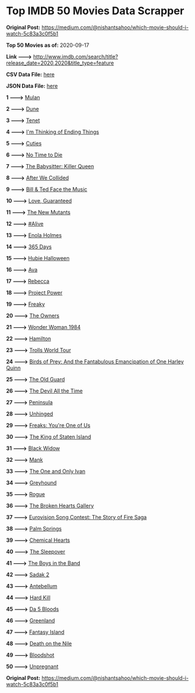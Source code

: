 # Top IMDB 50 Movies Data Scrapper

**Original Post:** https://medium.com/@nishantsahoo/which-movie-should-i-watch-5c83a3c0f5b1

**Top 50 Movies as of:** 2020-09-17

**Link --->** http://www.imdb.com/search/title?release_date=2020,2020&title_type=feature

**CSV Data File:** [here](/Data/data.csv)

**JSON Data File:** [here](/Data/data.json)

**1 --->** [Mulan](https://www.imdb.com/title/tt4566758/?ref_=adv_li_tt)

**2 --->** [Dune](https://www.imdb.com/title/tt1160419/?ref_=adv_li_tt)

**3 --->** [Tenet](https://www.imdb.com/title/tt6723592/?ref_=adv_li_tt)

**4 --->** [I'm Thinking of Ending Things](https://www.imdb.com/title/tt7939766/?ref_=adv_li_tt)

**5 --->** [Cuties](https://www.imdb.com/title/tt9196192/?ref_=adv_li_tt)

**6 --->** [No Time to Die](https://www.imdb.com/title/tt2382320/?ref_=adv_li_tt)

**7 --->** [The Babysitter: Killer Queen](https://www.imdb.com/title/tt11024272/?ref_=adv_li_tt)

**8 --->** [After We Collided](https://www.imdb.com/title/tt10362466/?ref_=adv_li_tt)

**9 --->** [Bill & Ted Face the Music](https://www.imdb.com/title/tt1086064/?ref_=adv_li_tt)

**10 --->** [Love, Guaranteed](https://www.imdb.com/title/tt11100856/?ref_=adv_li_tt)

**11 --->** [The New Mutants](https://www.imdb.com/title/tt4682266/?ref_=adv_li_tt)

**12 --->** [#Alive](https://www.imdb.com/title/tt10620868/?ref_=adv_li_tt)

**13 --->** [Enola Holmes](https://www.imdb.com/title/tt7846844/?ref_=adv_li_tt)

**14 --->** [365 Days](https://www.imdb.com/title/tt10886166/?ref_=adv_li_tt)

**15 --->** [Hubie Halloween](https://www.imdb.com/title/tt10682266/?ref_=adv_li_tt)

**16 --->** [Ava](https://www.imdb.com/title/tt8784956/?ref_=adv_li_tt)

**17 --->** [Rebecca](https://www.imdb.com/title/tt2235695/?ref_=adv_li_tt)

**18 --->** [Project Power](https://www.imdb.com/title/tt7550000/?ref_=adv_li_tt)

**19 --->** [Freaky](https://www.imdb.com/title/tt10919380/?ref_=adv_li_tt)

**20 --->** [The Owners](https://www.imdb.com/title/tt9806370/?ref_=adv_li_tt)

**21 --->** [Wonder Woman 1984](https://www.imdb.com/title/tt7126948/?ref_=adv_li_tt)

**22 --->** [Hamilton](https://www.imdb.com/title/tt8503618/?ref_=adv_li_tt)

**23 --->** [Trolls World Tour](https://www.imdb.com/title/tt6587640/?ref_=adv_li_tt)

**24 --->** [Birds of Prey: And the Fantabulous Emancipation of One Harley Quinn](https://www.imdb.com/title/tt7713068/?ref_=adv_li_tt)

**25 --->** [The Old Guard](https://www.imdb.com/title/tt7556122/?ref_=adv_li_tt)

**26 --->** [The Devil All the Time](https://www.imdb.com/title/tt7395114/?ref_=adv_li_tt)

**27 --->** [Peninsula](https://www.imdb.com/title/tt8850222/?ref_=adv_li_tt)

**28 --->** [Unhinged](https://www.imdb.com/title/tt10059518/?ref_=adv_li_tt)

**29 --->** [Freaks: You're One of Us](https://www.imdb.com/title/tt12875782/?ref_=adv_li_tt)

**30 --->** [The King of Staten Island](https://www.imdb.com/title/tt9686708/?ref_=adv_li_tt)

**31 --->** [Black Widow](https://www.imdb.com/title/tt3480822/?ref_=adv_li_tt)

**32 --->** [Mank](https://www.imdb.com/title/tt10618286/?ref_=adv_li_tt)

**33 --->** [The One and Only Ivan](https://www.imdb.com/title/tt3661394/?ref_=adv_li_tt)

**34 --->** [Greyhound](https://www.imdb.com/title/tt6048922/?ref_=adv_li_tt)

**35 --->** [Rogue](https://www.imdb.com/title/tt11576124/?ref_=adv_li_tt)

**36 --->** [The Broken Hearts Gallery](https://www.imdb.com/title/tt2140571/?ref_=adv_li_tt)

**37 --->** [Eurovision Song Contest: The Story of Fire Saga](https://www.imdb.com/title/tt8580274/?ref_=adv_li_tt)

**38 --->** [Palm Springs](https://www.imdb.com/title/tt9484998/?ref_=adv_li_tt)

**39 --->** [Chemical Hearts](https://www.imdb.com/title/tt5843876/?ref_=adv_li_tt)

**40 --->** [The Sleepover](https://www.imdb.com/title/tt10888708/?ref_=adv_li_tt)

**41 --->** [The Boys in the Band](https://www.imdb.com/title/tt10199914/?ref_=adv_li_tt)

**42 --->** [Sadak 2](https://www.imdb.com/title/tt7886848/?ref_=adv_li_tt)

**43 --->** [Antebellum](https://www.imdb.com/title/tt10065694/?ref_=adv_li_tt)

**44 --->** [Hard Kill](https://www.imdb.com/title/tt11656172/?ref_=adv_li_tt)

**45 --->** [Da 5 Bloods](https://www.imdb.com/title/tt9777644/?ref_=adv_li_tt)

**46 --->** [Greenland](https://www.imdb.com/title/tt7737786/?ref_=adv_li_tt)

**47 --->** [Fantasy Island](https://www.imdb.com/title/tt0983946/?ref_=adv_li_tt)

**48 --->** [Death on the Nile](https://www.imdb.com/title/tt7657566/?ref_=adv_li_tt)

**49 --->** [Bloodshot](https://www.imdb.com/title/tt1634106/?ref_=adv_li_tt)

**50 --->** [Unpregnant](https://www.imdb.com/title/tt10556022/?ref_=adv_li_tt)

**Original Post:** https://medium.com/@nishantsahoo/which-movie-should-i-watch-5c83a3c0f5b1
